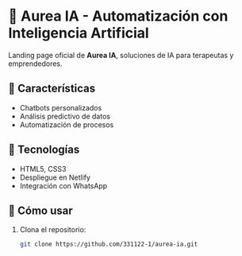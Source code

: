 # 🌟 Aurea IA - Automatización con Inteligencia Artificial

Landing page oficial de **Aurea IA**, soluciones de IA para terapeutas y emprendedores.

## 🚀 Características
- Chatbots personalizados
- Análisis predictivo de datos
- Automatización de procesos

## 🔧 Tecnologías
- HTML5, CSS3
- Despliegue en Netlify
- Integración con WhatsApp

## 📌 Cómo usar
1. Clona el repositorio:
   ```bash
   git clone https://github.com/331122-1/aurea-ia.git
